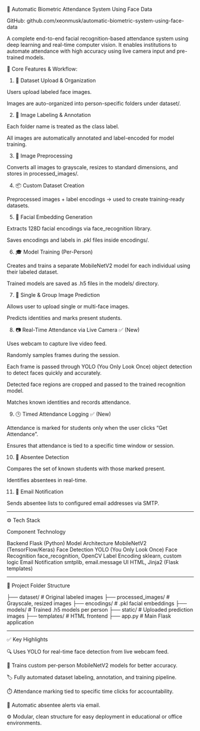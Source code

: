 🔐 Automatic Biometric Attendance System Using Face Data

GitHub: github.com/xeonmusk/automatic-biometric-system-using-face-data

A complete end-to-end facial recognition-based attendance system using deep learning and real-time computer vision. It enables institutions to automate attendance with high accuracy using live camera input and pre-trained models.


🧠 Core Features & Workflow:

1. 📂 Dataset Upload & Organization

Users upload labeled face images.

Images are auto-organized into person-specific folders under dataset/.



2. 🔖 Image Labeling & Annotation

Each folder name is treated as the class label.

All images are automatically annotated and label-encoded for model training.



3. 🧼 Image Preprocessing

Converts all images to grayscale, resizes to standard dimensions, and stores in processed_images/.



4. 📦 Custom Dataset Creation

Preprocessed images + label encodings → used to create training-ready datasets.



5. 📐 Facial Embedding Generation

Extracts 128D facial encodings via face_recognition library.

Saves encodings and labels in .pkl files inside encodings/.



6. 🎓 Model Training (Per-Person)

Creates and trains a separate MobileNetV2 model for each individual using their labeled dataset.

Trained models are saved as .h5 files in the models/ directory.



7. 📸 Single & Group Image Prediction

Allows user to upload single or multi-face images.

Predicts identities and marks present students.



8. 📷 Real-Time Attendance via Live Camera ✅ (New)

Uses webcam to capture live video feed.

Randomly samples frames during the session.

Each frame is passed through YOLO (You Only Look Once) object detection to detect faces quickly and accurately.

Detected face regions are cropped and passed to the trained recognition model.

Matches known identities and records attendance.



9. 🕒 Timed Attendance Logging ✅ (New)

Attendance is marked for students only when the user clicks “Get Attendance”.

Ensures that attendance is tied to a specific time window or session.



10. 🚫 Absentee Detection



Compares the set of known students with those marked present.

Identifies absentees in real-time.


11. 📧 Email Notification



Sends absentee lists to configured email addresses via SMTP.



---

⚙️ Tech Stack

Component	Technology

Backend	Flask (Python)
Model Architecture	MobileNetV2 (TensorFlow/Keras)
Face Detection	YOLO (You Only Look Once)
Face Recognition	face_recognition, OpenCV
Label Encoding	sklearn, custom logic
Email Notification	smtplib, email.message
UI	HTML, Jinja2 (Flask templates)



---

📁 Project Folder Structure

├── dataset/              # Original labeled images
├── processed_images/     # Grayscale, resized images
├── encodings/            # .pkl facial embeddings
├── models/               # Trained .h5 models per person
├── static/               # Uploaded prediction images
├── templates/            # HTML frontend
├── app.py                # Main Flask application


---

✅ Key Highlights

🔍 Uses YOLO for real-time face detection from live webcam feed.

🧠 Trains custom per-person MobileNetV2 models for better accuracy.

🏷️ Fully automated dataset labeling, annotation, and training pipeline.

⏱️ Attendance marking tied to specific time clicks for accountability.

📧 Automatic absentee alerts via email.

⚙️ Modular, clean structure for easy deployment in educational or office environments.
